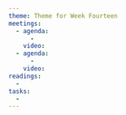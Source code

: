```yaml
---
theme: Theme for Week Fourteen
meetings: 
  - agenda:
      -
    video:
  - agenda:
      -
    video:
readings:
  -
tasks:
  -
---
```

